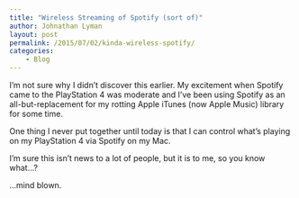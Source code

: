 ```yaml
---
title: "Wireless Streaming of Spotify (sort of)"
author: Johnathan Lyman
layout: post
permalink: /2015/07/02/kinda-wireless-spotify/
categories:
    - Blog
---
```


I’m not sure why I didn’t discover this earlier. My excitement when Spotify came to the PlayStation 4 was moderate and I’ve been using Spotify as an all-but-replacement for my rotting Apple iTunes (now Apple Music) library for some time.

One thing I never put together until today is that I can control what’s playing on my PlayStation 4 via Spotify on my Mac.

I’m sure this isn’t news to a lot of people, but it is to me, so you know what…?

…mind blown.

